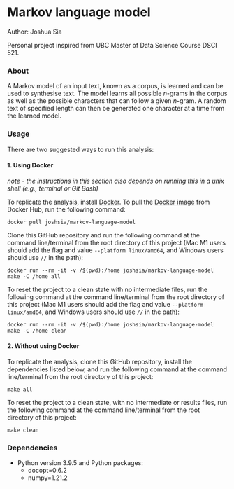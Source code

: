 # Markov language model

Author: Joshua Sia

Personal project inspired from UBC Master of Data Science Course DSCI 521.

### About

A Markov model of an input text, known as a corpus, is learned and can be used to synthesise text. The model learns all possible *n*-grams in the corpus as well as the possible characters that can follow a given *n*-gram. A random text of specified length can then be generated one character at a time from the learned model.

### Usage

There are two suggested ways to run this analysis:

#### 1\. Using Docker

*note - the instructions in this section also depends on running this in
a unix shell (e.g., terminal or Git Bash)*

To replicate the analysis, install
[Docker](https://www.docker.com/get-started). To pull the [Docker image](https://hub.docker.com/repository/docker/joshsia/markov-language-model) from Docker Hub, run the following command:

```
docker pull joshsia/markov-language-model
```

Clone this GitHub repository and run the following command at the command line/terminal
from the root directory of this project (Mac M1 users should add the flag and value `--platform linux/amd64`, and Windows users should use `//` in the path):

```
docker run --rm -it -v /$(pwd):/home joshsia/markov-language-model make -C /home all
```

To reset the project to a clean state with no intermediate files, run the following command at the command line/terminal from the root directory of this project (Mac M1 users should add the flag and value `--platform linux/amd64`, and Windows users should use `//` in the path):

```
docker run --rm -it -v /$(pwd):/home joshsia/markov-language-model make -C /home clean
```

#### 2\. Without using Docker

To replicate the analysis, clone this GitHub repository, install the dependencies listed below, and run the following command at the command line/terminal from the root directory of this project:

 ```
 make all
 ```

To reset the project to a clean state, with no intermediate or results files, run the following command at the command line/terminal from the root directory of this project:

 ```
 make clean
 ```

### Dependencies

- Python version 3.9.5 and Python packages:
    -   docopt=0.6.2
    -   numpy=1.21.2
